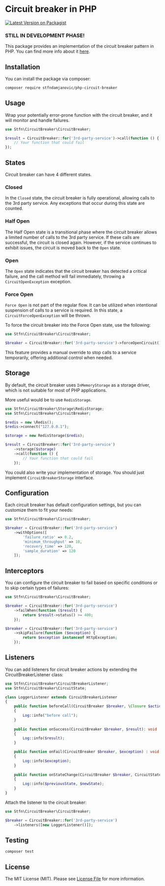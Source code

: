 # Circuit breaker in PHP

[![Latest Version on Packagist](https://img.shields.io/packagist/v/stfndamjanovic/circuit-breaker.svg?style=flat-square)](https://packagist.org/packages/stfndamjanovic/circuit-breaker)

### STILL IN DEVELOPMENT PHASE!

This package provides an implementation of the circuit breaker pattern in PHP. 
You can find more info about it [here](https://learn.microsoft.com/en-us/azure/architecture/patterns/circuit-breaker).

## Installation

You can install the package via composer:

```bash
composer require stfndamjanovic/php-circuit-breaker
```

## Usage

Wrap your potentially error-prone function with the circuit breaker, and it will monitor and handle failures.

```php
use Stfn\CircuitBreaker\CircuitBreaker;

$result = CircuitBreaker::for('3rd-party-service')->call(function () {
    // Your function that could fail
});
```

## States

Circuit breaker can have 4 different states.

### Closed

In the `Closed` state, the circuit breaker is fully operational, allowing calls to the 3rd party service. Any exceptions that occur during this state are counted.

### Half Open

The Half Open state is a transitional phase where the circuit breaker allows a limited number of calls to the 3rd party service. If these calls are successful, the circuit is closed again. However, if the service continues to exhibit issues, the circuit is moved back to the `Open` state.

### Open

The `Open` state indicates that the circuit breaker has detected a critical failure, and the call method will fail immediately, throwing a `CircuitOpenException` exception.

### Force Open

`Force Open` is not part of the regular flow. It can be utilized when intentional suspension of calls to a service is required. In this state, a `CircuitForceOpenException` will be thrown.

To force the circuit breaker into the Force Open state, use the following:
```php
use Stfn\CircuitBreaker\CircuitBreaker;

$breaker = CircuitBreaker::for('3rd-party-service')->forceOpenCircuit();
```
This feature provides a manual override to stop calls to a service temporarily, offering additional control when needed.
## Storage

By default, the circuit breaker uses `InMemoryStorage` as a storage driver, which is not suitable for most of PHP applications.

More useful would be to use `RedisStorage`.

```php
use Stfn\CircuitBreaker\Storage\RedisStorage;
use Stfn\CircuitBreaker\CircuitBreaker;

$redis = new \Redis();
$redis->connect("127.0.0.1");

$storage = new RedisStorage($redis);

$result = CircuitBreaker::for('3rd-party-service')
    ->storage($storage)
    ->call(function () {
        // Your function that could fail
    });
```

You could also write your implementation of storage. You should just implement `CircuitBreakerStorage` interface.

## Configuration

Each circuit breaker has default configuration settings, but you can customize them to fit your needs:
```php
use Stfn\CircuitBreaker\CircuitBreaker;

$breaker = CircuitBreaker::for('3rd-party-service')
    ->withOptions([
        'failure_ratio' => 0.2,
        'minimum_throughput' => 10,
        'recovery_time' => 120,
        'sample_duration' => 120
    ]);
```

## Interceptors

You can configure the circuit breaker to fail based on specific conditions or to skip certain types of failures:

```php
use Stfn\CircuitBreaker\CircuitBreaker;

$breaker = CircuitBreaker::for('3rd-party-service')
    ->failWhen(function ($result) {
        return $result->status() >= 400;
    });

$breaker = CircuitBreaker::for('3rd-party-service')
    ->skipFailure(function ($exception) {
        return $exception instanceof HttpException;
    });
```

## Listeners

You can add listeners for circuit breaker actions by extending the CircuitBreakerListener class:

```php
use Stfn\CircuitBreaker\CircuitBreakerListener;
use Stfn\CircuitBreaker\CircuitState;

class LoggerListener extends CircuitBreakerListener
{
    public function beforeCall(CircuitBreaker $breaker, \Closure $action,...$args) : void
    {
        Log::info("before call");    
    }
    
    public function onSuccess(CircuitBreaker $breaker, $result): void
    {
        Log::info($result);
    }

    public function onFail(CircuitBreaker $breaker, $exception) : void
    {
        Log::info($exception);
    }
    
    public function onStateChange(CircuitBreaker $breaker, CircuitState $previousState, CircuitState $newState)
    {
        Log::info($previousState, $newState);
    }
}
```

Attach the listener to the circuit breaker:

```php
use Stfn\CircuitBreaker\CircuitBreaker;

$breaker = CircuitBreaker::for('3rd-party-service')
    ->listeners([new LoggerListener()]);
```

## Testing

```bash
composer test
```

## License

The MIT License (MIT). Please see [License File](LICENSE.md) for more information.

